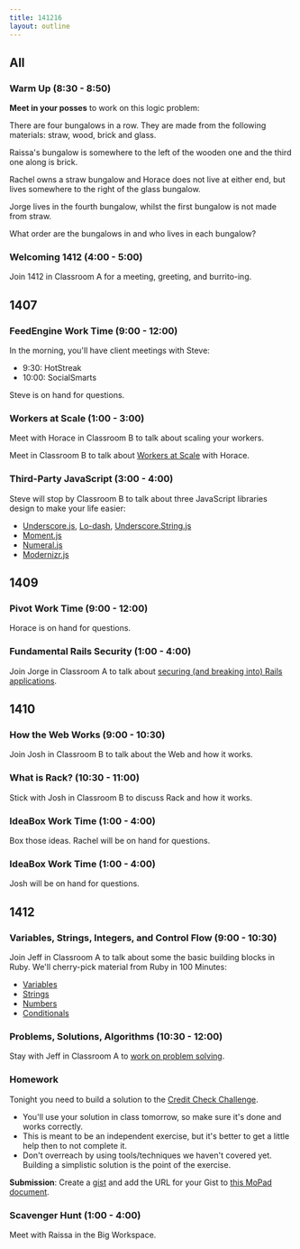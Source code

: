 ```yaml
---
title: 141216
layout: outline
---
```


## All

### Warm Up (8:30 - 8:50)

**Meet in your posses** to work on this logic problem:

There are four bungalows in a row. They are made from the following materials: straw, wood, brick and glass.

Raissa's bungalow is somewhere to the left of the wooden one and the third one along is brick.

Rachel owns a straw bungalow and Horace does not live at either end, but lives somewhere to the right of the glass bungalow.

Jorge lives in the fourth bungalow, whilst the first bungalow is not made from straw.

What order are the bungalows in and who lives in each bungalow?

### Welcoming 1412 (4:00 - 5:00)

Join 1412 in Classroom A for a meeting, greeting, and burrito-ing.

## 1407

### FeedEngine Work Time (9:00 - 12:00)

In the morning, you'll have client meetings with Steve:

* 9:30: HotStreak
* 10:00: SocialSmarts

Steve is on hand for questions.

### Workers at Scale (1:00 - 3:00)

Meet with Horace in Classroom B to talk about scaling your workers.

Meet in Classroom B to talk about [Workers at Scale](https://github.com/turingschool/lesson_plans/blob/master/ruby_04-apis_and_scalability/workers_at_scale.markdown) with Horace.

### Third-Party JavaScript (3:00 - 4:00)

Steve will stop by Classroom B to talk about three JavaScript libraries design to make your life easier:

* [Underscore.js][underscore], [Lo-dash][ld], [Underscore.String.js][underscore-string]
* [Moment.js][moment]
* [Numeral.js][numeral]
* [Modernizr.js][modernizr]

[underscore]: http://underscorejs.org
[ld]: https://lodash.com
[underscore-string]: https://github.com/epeli/underscore.string#readme
[moment]: http://momentjs.com
[numeral]: http://numeraljs.com
[modernizr]: http://modernizr.com

## 1409

### Pivot Work Time (9:00 - 12:00)

Horace is on hand for questions.

### Fundamental Rails Security (1:00 - 4:00)

Join Jorge in Classroom A to talk about [securing (and breaking into) Rails applications][sec].

[sec]: http://tutorials.jumpstartlab.com/topics/fundamental_security.html

## 1410

### How the Web Works (9:00 - 10:30)

Join Josh in Classroom B to talk about the Web and how it works.

### What is Rack? (10:30 - 11:00)

Stick with Josh in Classroom B to discuss Rack and how it works.

### IdeaBox Work Time (1:00 - 4:00)

Box those ideas. Rachel will be on hand for questions.

### IdeaBox Work Time (1:00 - 4:00)

Josh will be on hand for questions.

## 1412

### Variables, Strings, Integers, and Control Flow (9:00 - 10:30)

Join Jeff in Classroom A to talk about some the basic building blocks in Ruby. We'll cherry-pick material from Ruby in 100 Minutes:

* [Variables](http://tutorials.jumpstartlab.com/projects/ruby_in_100_minutes.html#2.-variables)
* [Strings](http://tutorials.jumpstartlab.com/projects/ruby_in_100_minutes.html#3.-strings)
* [Numbers](http://tutorials.jumpstartlab.com/projects/ruby_in_100_minutes.html#5.-numbers)
* [Conditionals](http://tutorials.jumpstartlab.com/projects/ruby_in_100_minutes.html#9.-conditionals)

### Problems, Solutions, Algorithms (10:30 - 12:00)

Stay with Jeff in Classroom A to [work on problem solving](https://github.com/turingschool/lesson_plans/blob/master/ruby_01-object_oriented_programming_with_ruby/problems_solutions_algorithms.markdown).

### Homework

Tonight you need to build a solution to the [Credit Check Challenge](https://github.com/turingschool/challenges/blob/master/credit_check.markdown).

* You'll use your solution in class tomorrow, so make sure it's done and works correctly.
* This is meant to be an independent exercise, but it's better to get a little help then to not complete it.
* Don't overreach by using tools/techniques we haven't covered yet. Building a simplistic solution is the point of the exercise.

**Submission**: Create a [gist](http://gist.github.com) and add the URL for your Gist to [this MoPad document](https://etherpad.mozilla.org/X8BxB5ir08).

### Scavenger Hunt (1:00 - 4:00)

Meet with Raissa in the Big Workspace.
